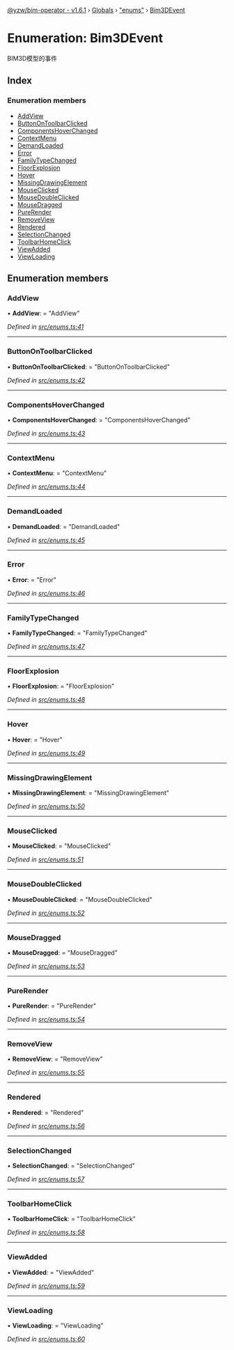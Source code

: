 [@yzw/bim-operator - v1.6.1](../README.md) › [Globals](../globals.md) › ["enums"](../modules/_enums_.md) › [Bim3DEvent](_enums_.bim3devent.md)

# Enumeration: Bim3DEvent

BIM3D模型的事件

## Index

### Enumeration members

* [AddView](_enums_.bim3devent.md#addview)
* [ButtonOnToolbarClicked](_enums_.bim3devent.md#buttonontoolbarclicked)
* [ComponentsHoverChanged](_enums_.bim3devent.md#componentshoverchanged)
* [ContextMenu](_enums_.bim3devent.md#contextmenu)
* [DemandLoaded](_enums_.bim3devent.md#demandloaded)
* [Error](_enums_.bim3devent.md#error)
* [FamilyTypeChanged](_enums_.bim3devent.md#familytypechanged)
* [FloorExplosion](_enums_.bim3devent.md#floorexplosion)
* [Hover](_enums_.bim3devent.md#hover)
* [MissingDrawingElement](_enums_.bim3devent.md#missingdrawingelement)
* [MouseClicked](_enums_.bim3devent.md#mouseclicked)
* [MouseDoubleClicked](_enums_.bim3devent.md#mousedoubleclicked)
* [MouseDragged](_enums_.bim3devent.md#mousedragged)
* [PureRender](_enums_.bim3devent.md#purerender)
* [RemoveView](_enums_.bim3devent.md#removeview)
* [Rendered](_enums_.bim3devent.md#rendered)
* [SelectionChanged](_enums_.bim3devent.md#selectionchanged)
* [ToolbarHomeClick](_enums_.bim3devent.md#toolbarhomeclick)
* [ViewAdded](_enums_.bim3devent.md#viewadded)
* [ViewLoading](_enums_.bim3devent.md#viewloading)

## Enumeration members

###  AddView

• **AddView**: = "AddView"

*Defined in [src/enums.ts:41](https://github.com/youkaisteve/bim-operator/blob/dd4687d/src/enums.ts#L41)*

___

###  ButtonOnToolbarClicked

• **ButtonOnToolbarClicked**: = "ButtonOnToolbarClicked"

*Defined in [src/enums.ts:42](https://github.com/youkaisteve/bim-operator/blob/dd4687d/src/enums.ts#L42)*

___

###  ComponentsHoverChanged

• **ComponentsHoverChanged**: = "ComponentsHoverChanged"

*Defined in [src/enums.ts:43](https://github.com/youkaisteve/bim-operator/blob/dd4687d/src/enums.ts#L43)*

___

###  ContextMenu

• **ContextMenu**: = "ContextMenu"

*Defined in [src/enums.ts:44](https://github.com/youkaisteve/bim-operator/blob/dd4687d/src/enums.ts#L44)*

___

###  DemandLoaded

• **DemandLoaded**: = "DemandLoaded"

*Defined in [src/enums.ts:45](https://github.com/youkaisteve/bim-operator/blob/dd4687d/src/enums.ts#L45)*

___

###  Error

• **Error**: = "Error"

*Defined in [src/enums.ts:46](https://github.com/youkaisteve/bim-operator/blob/dd4687d/src/enums.ts#L46)*

___

###  FamilyTypeChanged

• **FamilyTypeChanged**: = "FamilyTypeChanged"

*Defined in [src/enums.ts:47](https://github.com/youkaisteve/bim-operator/blob/dd4687d/src/enums.ts#L47)*

___

###  FloorExplosion

• **FloorExplosion**: = "FloorExplosion"

*Defined in [src/enums.ts:48](https://github.com/youkaisteve/bim-operator/blob/dd4687d/src/enums.ts#L48)*

___

###  Hover

• **Hover**: = "Hover"

*Defined in [src/enums.ts:49](https://github.com/youkaisteve/bim-operator/blob/dd4687d/src/enums.ts#L49)*

___

###  MissingDrawingElement

• **MissingDrawingElement**: = "MissingDrawingElement"

*Defined in [src/enums.ts:50](https://github.com/youkaisteve/bim-operator/blob/dd4687d/src/enums.ts#L50)*

___

###  MouseClicked

• **MouseClicked**: = "MouseClicked"

*Defined in [src/enums.ts:51](https://github.com/youkaisteve/bim-operator/blob/dd4687d/src/enums.ts#L51)*

___

###  MouseDoubleClicked

• **MouseDoubleClicked**: = "MouseDoubleClicked"

*Defined in [src/enums.ts:52](https://github.com/youkaisteve/bim-operator/blob/dd4687d/src/enums.ts#L52)*

___

###  MouseDragged

• **MouseDragged**: = "MouseDragged"

*Defined in [src/enums.ts:53](https://github.com/youkaisteve/bim-operator/blob/dd4687d/src/enums.ts#L53)*

___

###  PureRender

• **PureRender**: = "PureRender"

*Defined in [src/enums.ts:54](https://github.com/youkaisteve/bim-operator/blob/dd4687d/src/enums.ts#L54)*

___

###  RemoveView

• **RemoveView**: = "RemoveView"

*Defined in [src/enums.ts:55](https://github.com/youkaisteve/bim-operator/blob/dd4687d/src/enums.ts#L55)*

___

###  Rendered

• **Rendered**: = "Rendered"

*Defined in [src/enums.ts:56](https://github.com/youkaisteve/bim-operator/blob/dd4687d/src/enums.ts#L56)*

___

###  SelectionChanged

• **SelectionChanged**: = "SelectionChanged"

*Defined in [src/enums.ts:57](https://github.com/youkaisteve/bim-operator/blob/dd4687d/src/enums.ts#L57)*

___

###  ToolbarHomeClick

• **ToolbarHomeClick**: = "ToolbarHomeClick"

*Defined in [src/enums.ts:58](https://github.com/youkaisteve/bim-operator/blob/dd4687d/src/enums.ts#L58)*

___

###  ViewAdded

• **ViewAdded**: = "ViewAdded"

*Defined in [src/enums.ts:59](https://github.com/youkaisteve/bim-operator/blob/dd4687d/src/enums.ts#L59)*

___

###  ViewLoading

• **ViewLoading**: = "ViewLoading"

*Defined in [src/enums.ts:60](https://github.com/youkaisteve/bim-operator/blob/dd4687d/src/enums.ts#L60)*
